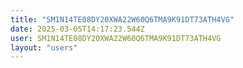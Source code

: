 ```yaml
---
title: "SM1N14TE08DY20XWA22W60Q6TMA9K91DT73ATH4VG"
date: 2025-03-05T14:17:23.544Z
user: SM1N14TE08DY20XWA22W60Q6TMA9K91DT73ATH4VG
layout: "users"
---
```

    